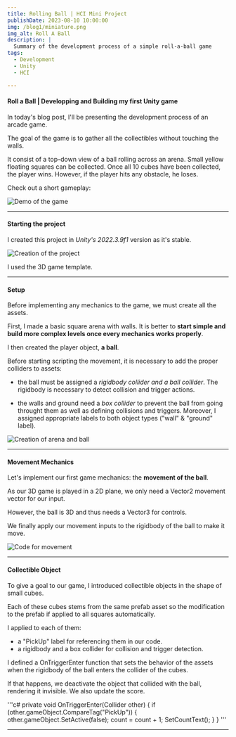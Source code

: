 ```yaml
---
title: Rolling Ball | HCI Mini Project
publishDate: 2023-08-10 10:00:00
img: /blog1/miniature.png
img_alt: Roll A Ball
description: |
  Summary of the development process of a simple roll-a-ball game
tags:
  - Development
  - Unity
  - HCI

---
```


#### Roll a Ball | Developping and Building my first Unity game

In today's blog post, I'll be presenting the development process of an arcade game.

The goal of the game is to gather all the collectibles without touching the walls.

It consist of a top-down view of a ball rolling across an arena. Small yellow floating squares can be collected. Once all 10 cubes have been collected, the player wins.
However, if the player hits any obstacle, he loses.

Check out a short gameplay:

![Demo of the game](/roll-a-ball/Demo_1.gif)

---

#### Starting the project

I created this project in *Unity's 2022.3.9f1* version as it's stable.

![Creation of the project](/roll-a-ball/creation_project.png)

I used the 3D game template.

---

#### Setup

Before implementing any mechanics to the game, we must create all the assets.

First, I made a basic square arena with walls. It is better to **start simple and build more complex levels once every mechanics works properly**.

I then created the player object, **a ball**.

Before starting scripting the movement, it is necessary to add the proper colliders to assets:
- the ball must be assigned a *rigidbody collider and a ball collider*. The rigidbody is necessary to detect collision and trigger actions.

- the walls and ground need a *box collider* to prevent the ball from going throught them as well as defining collisions and triggers. Moreover, I assigned appropriate labels to both object types ("wall" & "ground" label).

![Creation of arena and ball](/roll-a-ball/arena_ball.png)

---

#### Movement Mechanics

Let's implement our first game mechanics: the **movement of the ball**.

As our 3D game is played in a 2D plane, we only need a Vector2 movement vector for our input.

However, the ball is 3D and thus needs a Vector3 for controls. 

We finally apply our movement inputs to the rigidbody of the ball to make it move.

![Code for movement](/roll-a-ball/move_code.png)

---

#### Collectible Object

To give a goal to our game, I introduced collectible objects in the shape of small cubes.

Each of these cubes stems from the same prefab asset so the modification to the prefab if applied to all squares automatically.

I applied to each of them:
- a "PickUp" label for referencing them in our code.
- a rigidbody and a box collider for collision and trigger detection.

I defined a OnTriggerEnter function that sets the behavior of the assets when the rigidbody of the ball enters the collider of the cubes.

If that happens, we deactivate the object that collided with the ball, rendering it invisible. We also update the score.

'''c#
 private void OnTriggerEnter(Collider other)
 {
     if (other.gameObject.CompareTag("PickUp"))
     {
         other.gameObject.SetActive(false);
         count = count + 1;
         SetCountText();
     }
 }
'''

--- 

#### 








